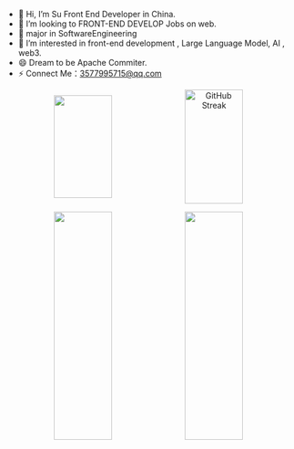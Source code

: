 - 👋 Hi, I’m Su  Front End Developer in China.
- 👀 I’m looking to FRONT-END DEVELOP Jobs on web.
- 🌱 major in SoftwareEngineering
- 💞️ I’m interested in front-end development , Large Language Model,  AI , web3. 
- 😄 Dream to be Apache Commiter.
- ⚡ Connect Me：3577995715@qq.com
  
<p align="center">
  <img align="center" height="180" width="45%" src="https://github-readme-stats.vercel.app/api?username=LofiSu&show_icons=true&theme=highcontrast"/>
  <!-- 连续贡献数据记录 -->
  <img  align="center" height="200" width="45%" src="https://streak-stats.demolab.com?user=LofiSu&theme=highcontrast&border_radius=5&locale=zh_Hans&date_format=%5BY.%5Dn.j" alt="GitHub Streak" />
</p>

<p align="center">
  <img align="center"  width="45%" height="400" src="https://github-readme-stats.vercel.app/api/top-langs/?username=LofiSu&theme=highcontrast"/>
  <img align="center"  width="45%" height="400" src="https://github-readme-stats.vercel.app/api/top-langs/?username=LofiSu&theme=highcontrast&hide_border=true&layout=donut-vertical&langs_count=6" />
</p>

<!---
LofiSu/LofiSu is a ✨ special ✨ repository because its `README.md` (this file) appears on your GitHub profile.
You can click the Preview link to take a look at your changes.
--->

